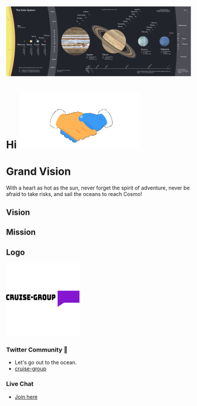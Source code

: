 ![Solar-System](https://github.com/cruise-group/.github/blob/main/profile/Solar-System.png)

# Hi ![img](https://github.com/cruise-group/.github/blob/main/profile/handshake.gif)


# Grand Vision
With a heart as hot as the sun, never forget the spirit of adventure, never be afraid to take risks, and sail the oceans to reach Cosmo!


## Vision


## Mission


## Logo
![logo](https://github.com/cruise-group/.github/blob/main/profile/GRUISE-GROuP-logo_200x200.png)



### Twitter Community 🐥

- Let's go out to the ocean.
- [cruise-group](https://twitter.com/i/communities/1498584754915999744)


### Live Chat
- [Join here](https://spatial.chat/app/team/05kVl7yDtVia1oO0EBuw)

